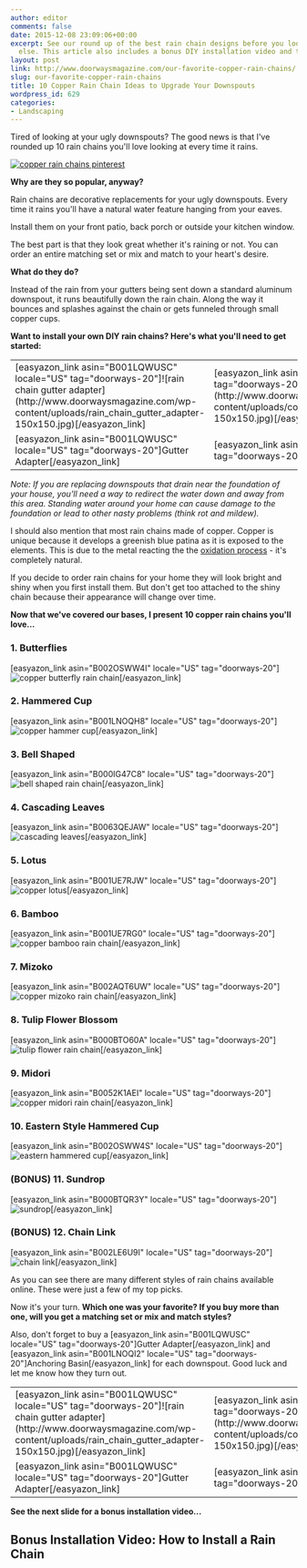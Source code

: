 ```yaml
---
author: editor
comments: false
date: 2015-12-08 23:09:06+00:00
excerpt: See our round up of the best rain chain designs before you look anywhere
  else. This article also includes a bonus DIY installation video and tips.
layout: post
link: http://www.doorwaysmagazine.com/our-favorite-copper-rain-chains/
slug: our-favorite-copper-rain-chains
title: 10 Copper Rain Chain Ideas to Upgrade Your Downspouts
wordpress_id: 629
categories:
- Landscaping
---
```


Tired of looking at your ugly downspouts? The good news is that I've rounded up 10 rain chains you'll love looking at every time it rains.

[![copper rain chains pinterest](http://www.doorwaysmagazine.com/wp-content/uploads/copper_rain_chains_pinterest.jpg)](http://www.doorwaysmagazine.com/our-favorite-copper-rain-chains/2/)

**Why are they so popular, anyway?** 

Rain chains are decorative replacements for your ugly downspouts. Every time it rains you'll have a natural water feature hanging from your eaves. 

Install them on your front patio, back porch or outside your kitchen window. 

The best part is that they look great whether it's raining or not. You can order an entire matching set or mix and match to your heart's desire.

**What do they do?**

Instead of the rain from your gutters being sent down a standard aluminum downspout, it runs beautifully down the rain chain. Along the way it bounces and splashes against the chain or gets funneled through small copper cups. 

**Want to install your own DIY rain chains? Here's what you'll need to get started:**

<table >
<tr >

<td >[easyazon_link asin="B001LQWUSC" locale="US" tag="doorways-20"]![rain chain gutter adapter](http://www.doorwaysmagazine.com/wp-content/uploads/rain_chain_gutter_adapter-150x150.jpg)[/easyazon_link]
</td>

<td >[easyazon_link asin="B001LNOQH8" locale="US" tag="doorways-20"]![copper hammer cup](http://www.doorwaysmagazine.com/wp-content/uploads/copper_hammer_cup_rain_chain-150x150.jpg)[/easyazon_link]
</td>

<td >[easyazon_link asin="B001LNOQI2" locale="US" tag="doorways-20"]![anchor basin](http://www.doorwaysmagazine.com/wp-content/uploads/rain_chain_basin-150x150.jpg)[/easyazon_link]
</td>
</tr>
<tr >

<td >[easyazon_link asin="B001LQWUSC" locale="US" tag="doorways-20"]Gutter Adapter[/easyazon_link]
</td>

<td >[easyazon_link asin="B001LNOQH8" locale="US" tag="doorways-20"]Rain Chain[/easyazon_link]
</td>

<td >[easyazon_link asin="B001LNOQI2" locale="US" tag="doorways-20"]Anchoring Basin[/easyazon_link]
</td>
</tr>
</table>

_Note: If you are replacing downspouts that drain near the foundation of your house, you'll need a way to redirect the water down and away from this area. Standing water around your home can cause damage to the foundation or lead to other nasty problems (think rot and mildew)._

I should also mention that most rain chains made of copper. Copper is unique because it develops a greenish blue patina as it is exposed to the elements. This is due to the metal reacting the the [oxidation process](https://en.wikipedia.org/wiki/Copper) - it's completely natural. 

If you decide to order rain chains for your home they will look bright and shiny when you first install them. But don't get too attached to the shiny chain because their appearance will change over time.

**Now that we've covered our bases, I present 10 copper rain chains you'll love...**





### 1. Butterflies



[easyazon_link asin="B002OSWW4I" locale="US" tag="doorways-20"]![copper butterfly rain chain](http://www.doorwaysmagazine.com/wp-content/uploads/copper_butterfly_rain_chain_800s.jpg)[/easyazon_link]





### 2. Hammered Cup



[easyazon_link asin="B001LNOQH8" locale="US" tag="doorways-20"]![copper hammer cup](http://www.doorwaysmagazine.com/wp-content/uploads/copper_hammer_cup_rain_chain.jpg)[/easyazon_link]





### 3. Bell Shaped



[easyazon_link asin="B000IG47C8" locale="US" tag="doorways-20"]![bell shaped rain chain](http://www.doorwaysmagazine.com/wp-content/uploads/bell_shaped_rain_chain.jpg)[/easyazon_link]





### 4. Cascading Leaves



[easyazon_link asin="B0063QEJAW" locale="US" tag="doorways-20"]![cascading leaves](http://www.doorwaysmagazine.com/wp-content/uploads/cascading_leaves_rain_chain.jpg)[/easyazon_link]





### 5. Lotus



[easyazon_link asin="B001UE7RJW" locale="US" tag="doorways-20"]![copper lotus](http://www.doorwaysmagazine.com/wp-content/uploads/copper_lotus_rain_chain.jpg)[/easyazon_link]





### 6. Bamboo



[easyazon_link asin="B001UE7RG0" locale="US" tag="doorways-20"]![copper bamboo rain chain](http://www.doorwaysmagazine.com/wp-content/uploads/copper_bamboo_rain_chain.jpg)[/easyazon_link]





### 7. Mizoko



[easyazon_link asin="B002AQT6UW" locale="US" tag="doorways-20"]![copper mizoko rain chain](http://www.doorwaysmagazine.com/wp-content/uploads/copper_mizoko_rain_chain.jpg)[/easyazon_link]





### 8. Tulip Flower Blossom



[easyazon_link asin="B000BTO60A" locale="US" tag="doorways-20"]![tulip flower rain chain](http://www.doorwaysmagazine.com/wp-content/uploads/tulip_flower_rain_chain.jpg)[/easyazon_link]





### 9. Midori



[easyazon_link asin="B0052K1AEI" locale="US" tag="doorways-20"]![copper midori rain chain](http://www.doorwaysmagazine.com/wp-content/uploads/copper_midori_rain_chain.jpg)[/easyazon_link]





### 10. Eastern Style Hammered Cup



[easyazon_link asin="B002OSWW4S" locale="US" tag="doorways-20"]![eastern hammered cup](http://www.doorwaysmagazine.com/wp-content/uploads/eastern_hammered_cup_rain_chain.jpg)[/easyazon_link]





### (BONUS) 11. Sundrop



[easyazon_link asin="B000BTQR3Y" locale="US" tag="doorways-20"]![sundrop](http://www.doorwaysmagazine.com/wp-content/uploads/sundrop_rain_chain.jpg)[/easyazon_link]





### (BONUS) 12. Chain Link



[easyazon_link asin="B002LE6U9I" locale="US" tag="doorways-20"]![chain link](http://www.doorwaysmagazine.com/wp-content/uploads/chain_link_rain_chain.jpg)[/easyazon_link]

As you can see there are many different styles of rain chains available online. These were just a few of my top picks. 

Now it's your turn. **Which one was your favorite? If you buy more than one, will you get a matching set or mix and match styles?**

Also, don't forget to buy a [easyazon_link asin="B001LQWUSC" locale="US" tag="doorways-20"]Gutter Adapter[/easyazon_link] and [easyazon_link asin="B001LNOQI2" locale="US" tag="doorways-20"]Anchoring Basin[/easyazon_link] for each downspout. Good luck and let me know how they turn out.

<table >
<tr >

<td >[easyazon_link asin="B001LQWUSC" locale="US" tag="doorways-20"]![rain chain gutter adapter](http://www.doorwaysmagazine.com/wp-content/uploads/rain_chain_gutter_adapter-150x150.jpg)[/easyazon_link]
</td>

<td >[easyazon_link asin="B001LNOQH8" locale="US" tag="doorways-20"]![copper hammer cup](http://www.doorwaysmagazine.com/wp-content/uploads/copper_hammer_cup_rain_chain-150x150.jpg)[/easyazon_link]
</td>

<td >[easyazon_link asin="B001LNOQI2" locale="US" tag="doorways-20"]![anchor basin](http://www.doorwaysmagazine.com/wp-content/uploads/rain_chain_basin-150x150.jpg)[/easyazon_link]
</td>
</tr>
<tr >

<td >[easyazon_link asin="B001LQWUSC" locale="US" tag="doorways-20"]Gutter Adapter[/easyazon_link]
</td>

<td >[easyazon_link asin="B001LNOQH8" locale="US" tag="doorways-20"]Rain Chain[/easyazon_link]
</td>

<td >[easyazon_link asin="B001LNOQI2" locale="US" tag="doorways-20"]Anchoring Basin[/easyazon_link]
</td>
</tr>
</table>

**See the next slide for a bonus installation video...**





## Bonus Installation Video: How to Install a Rain Chain




